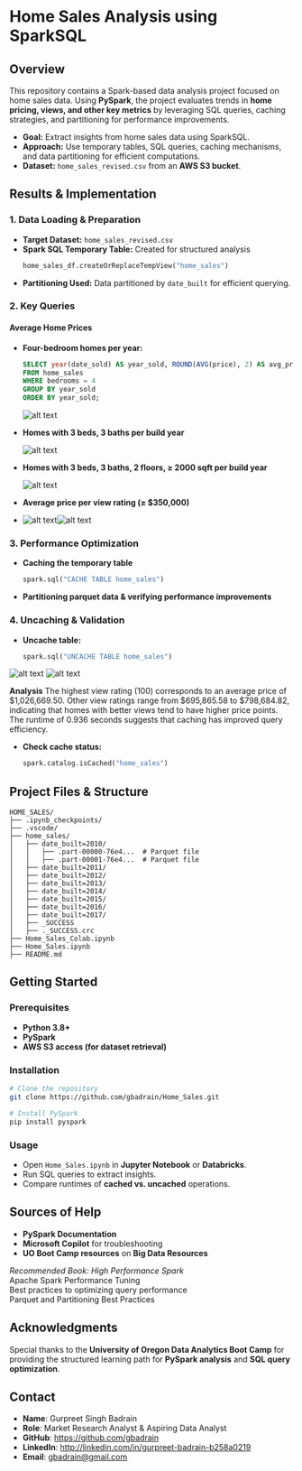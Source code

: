 # Home Sales Analysis using SparkSQL

## Overview
This repository contains a Spark-based data analysis project focused on home sales data. Using **PySpark**, the project evaluates trends in **home pricing, views, and other key metrics** by leveraging SQL queries, caching strategies, and partitioning for performance improvements.

* **Goal:** Extract insights from home sales data using SparkSQL.
* **Approach:** Use temporary tables, SQL queries, caching mechanisms, and data partitioning for efficient computations.
* **Dataset:** `home_sales_revised.csv` from an **AWS S3 bucket**.

## Results & Implementation

### 1. Data Loading & Preparation
* **Target Dataset:** `home_sales_revised.csv`
* **Spark SQL Temporary Table:** Created for structured analysis
  ```python
  home_sales_df.createOrReplaceTempView("home_sales")
  ```
* **Partitioning Used:** Data partitioned by `date_built` for efficient querying.

### 2. Key Queries

#### Average Home Prices
* **Four-bedroom homes per year:**
  ```sql
  SELECT year(date_sold) AS year_sold, ROUND(AVG(price), 2) AS avg_price
  FROM home_sales
  WHERE bedrooms = 4
  GROUP BY year_sold
  ORDER BY year_sold;
  ```
  ![alt text](<Screenshot 2025-05-10 at 10.19.13 AM.png>)

* **Homes with 3 beds, 3 baths per build year**
  
     ![alt text](<Screenshot 2025-05-10 at 10.19.46 AM.png>)

* **Homes with 3 beds, 3 baths, 2 floors, ≥ 2000 sqft per build year**

     ![alt text](<Screenshot 2025-05-10 at 10.21.40 AM.png>)

* **Average price per view rating (≥ $350,000)**
* 
  ![alt text](<Screenshot 2025-05-10 at 10.23.17 AM.png>)![alt text](<Screenshot 2025-05-10 at 10.24.25 AM.png>)


### 3. Performance Optimization
* **Caching the temporary table**
  ```python
  spark.sql("CACHE TABLE home_sales")
  ```
* **Partitioning parquet data & verifying performance improvements**

### 4. Uncaching & Validation
* **Uncache table:**
  ```python
  spark.sql("UNCACHE TABLE home_sales")
  ```
![alt text](<Screenshot 2025-05-10 at 10.25.02 AM.png>) ![alt text](<Screenshot 2025-05-10 at 10.25.24 AM-2.png>)

  **Analysis**
The highest view rating (100) corresponds to an average price of $1,026,669.50.
Other view ratings range from $695,865.58 to $798,684.82, indicating that homes with better views tend to have higher price points.
The runtime of 0.936 seconds suggests that caching has improved query efficiency.

* **Check cache status:**
  ```python
  spark.catalog.isCached("home_sales")
  ```

## Project Files & Structure
```
HOME_SALES/
├── .ipynb_checkpoints/
├── .vscode/
├── home_sales/
│   ├── date_built=2010/
│   │   ├── .part-00000-76e4...  # Parquet file
│   │   ├── .part-00001-76e4...  # Parquet file
│   ├── date_built=2011/
│   ├── date_built=2012/
│   ├── date_built=2013/
│   ├── date_built=2014/
│   ├── date_built=2015/
│   ├── date_built=2016/
│   ├── date_built=2017/
│   ├── _SUCCESS
│   ├── ._SUCCESS.crc
├── Home_Sales_Colab.ipynb
├── Home_Sales.ipynb
├── README.md
```

## Getting Started

### Prerequisites
* **Python 3.8+**
* **PySpark**
* **AWS S3 access (for dataset retrieval)**

### Installation
```bash
# Clone the repository
git clone https://github.com/gbadrain/Home_Sales.git

# Install PySpark
pip install pyspark
```

### Usage
* Open `Home_Sales.ipynb` in **Jupyter Notebook** or **Databricks**.
* Run SQL queries to extract insights.
* Compare runtimes of **cached vs. uncached** operations.

## Sources of Help
* **PySpark Documentation**
* **Microsoft Copilot** for troubleshooting
* **UO Boot Camp resources** on **Big Data Resources**

*Recommended Book: High Performance Spark*  
Apache Spark Performance Tuning  
Best practices to optimizing query performance  
Parquet and Partitioning Best Practices  


## Acknowledgments
Special thanks to the **University of Oregon Data Analytics Boot Camp** for providing the structured learning path for **PySpark analysis** and **SQL query optimization**.

## Contact

* **Name**: Gurpreet Singh Badrain
* **Role**: Market Research Analyst & Aspiring Data Analyst
* **GitHub**: https://github.com/gbadrain
* **LinkedIn**: http://linkedin.com/in/gurpreet-badrain-b258a0219
* **Email**: gbadrain@gmail.com

